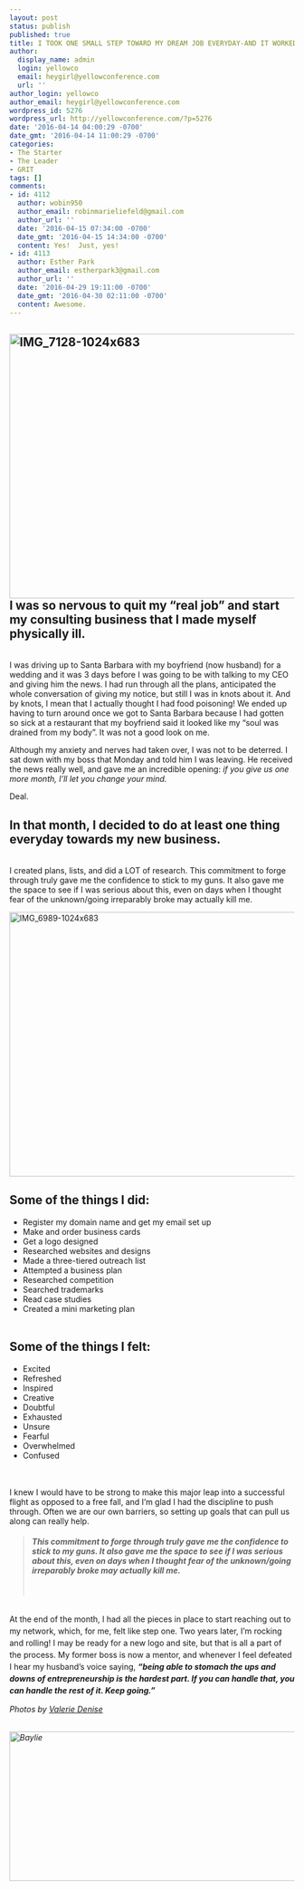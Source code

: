 ```yaml
---
layout: post
status: publish
published: true
title: I TOOK ONE SMALL STEP TOWARD MY DREAM JOB EVERYDAY-AND IT WORKED. HERE'S HOW
author:
  display_name: admin
  login: yellowco
  email: heygirl@yellowconference.com
  url: ''
author_login: yellowco
author_email: heygirl@yellowconference.com
wordpress_id: 5276
wordpress_url: http://yellowconference.com/?p=5276
date: '2016-04-14 04:00:29 -0700'
date_gmt: '2016-04-14 11:00:29 -0700'
categories:
- The Starter
- The Leader
- GRIT
tags: []
comments:
- id: 4112
  author: wobin950
  author_email: robinmarieliefeld@gmail.com
  author_url: ''
  date: '2016-04-15 07:34:00 -0700'
  date_gmt: '2016-04-15 14:34:00 -0700'
  content: Yes!  Just, yes!
- id: 4113
  author: Esther Park
  author_email: estherpark3@gmail.com
  author_url: ''
  date: '2016-04-29 19:11:00 -0700'
  date_gmt: '2016-04-30 02:11:00 -0700'
  content: Awesome.
---
```

<h2><a href="http://yellowconference.com/wp-content/uploads/2016/04/IMG_7128-1024x683.jpg"><img class="aligncenter size-full wp-image-5277" src="http://yellowconference.com/wp-content/uploads/2016/04/IMG_7128-1024x683.jpg" alt="IMG_7128-1024x683" width="700" height="467" /></a>I was so nervous to quit my &ldquo;real job&rdquo; and start my consulting business that I made myself physically ill.</h2><br />
I was driving up to Santa Barbara with my boyfriend (now husband) for a wedding and it was 3 days before I was going to be with talking to my CEO and giving him the news. I had run through all the plans, anticipated the whole conversation of giving my notice, but still I was in knots about it. And by knots, I mean that I actually thought I had food poisoning! We ended up having to turn around once we got to Santa Barbara because I had gotten so sick at a restaurant that my boyfriend said it looked like my &ldquo;soul was drained from my body&rdquo;. It was not a good look on me.<a href="http://yellowconference.com/wp-content/uploads/2016/04/Baylie.jpg"><br />
</a></p>
<p>Although my anxiety and nerves had taken over, I was not to be deterred. I sat down with my boss that Monday and told him I was leaving. He received the news really well, and gave me an incredible opening: <em>if you give us one more month, I&rsquo;ll let you change your mind. </em></p>
<p>Deal.</p>
<h2>In that month, I decided to do at least one thing everyday towards my new business.</h2><br />
I created plans, lists, and did a LOT of research. This commitment to forge through truly gave me the confidence to stick to my guns. It also gave me the space to see if I was serious about this, even on days when I thought fear of the unknown/going irreparably broke may actually kill me.</p>
<p><a href="http://yellowconference.com/wp-content/uploads/2016/04/IMG_6989-1024x6831.jpg"><img class="aligncenter size-full wp-image-5280" src="http://yellowconference.com/wp-content/uploads/2016/04/IMG_6989-1024x6831.jpg" alt="IMG_6989-1024x683" width="700" height="467" /></a></p>
<h2>Some of the things I did:</h2></p>
<ul>
<li>Register my domain name and get my email set up</li>
<li>Make and order business cards</li>
<li>Get a logo designed</li>
<li>Researched websites and designs</li>
<li>Made a three-tiered outreach list</li>
<li>Attempted a business plan</li>
<li>Researched competition</li>
<li>Searched trademarks</li>
<li>Read case studies</li>
<li>Created a mini marketing plan</li><br />
</ul></p>
<h2>Some of the things I felt:</h2></p>
<ul>
<li>Excited</li>
<li>Refreshed</li>
<li>Inspired</li>
<li>Creative</li>
<li>Doubtful</li>
<li>Exhausted</li>
<li>Unsure</li>
<li>Fearful</li>
<li>Overwhelmed</li>
<li>Confused</li><br />
</ul><br />
I knew I would have to be strong to make this major leap into a successful flight as opposed to a free fall, and I&rsquo;m glad I had the discipline to push through. Often we are our own barriers, so setting up goals that can pull us along can really help.</p>
<blockquote>
<h4><em>This commitment to forge through truly gave me the confidence to stick to my guns. It also gave me the space to see if I was serious about this, even on days when I thought fear of the unknown/going irreparably broke may actually kill me.</em></h4><br />
</blockquote><br />
<span style="line-height: 1.5;">At the end of the month, I had all the pieces in place to start reaching out to my network, which, for me, felt like step one. Two years later, I&rsquo;m rocking and rolling! I may be ready for a new logo and site, but that is all a part of the process. My former boss is now a mentor, and whenever I feel defeated I hear my husband&rsquo;s voice saying, </span><strong><em style="line-height: 1.5;">&ldquo;being able to stomach the ups and downs of entrepreneurship is the hardest part. If you can handle that, you can handle the rest of it. Keep going.&rdquo;</em></strong></p>
<p><em>Photos by <a href="http://valeriedenisephotos.com/" target="_blank">Valerie Denise</a></em></p>
<p><em>&nbsp;<a href="http://www.abelimpact.com/" target="_blank"><img class="aligncenter size-full wp-image-5281" src="http://yellowconference.com/wp-content/uploads/2016/04/Baylie.jpg" alt="Baylie" width="700" height="264" /></a></em></p>
